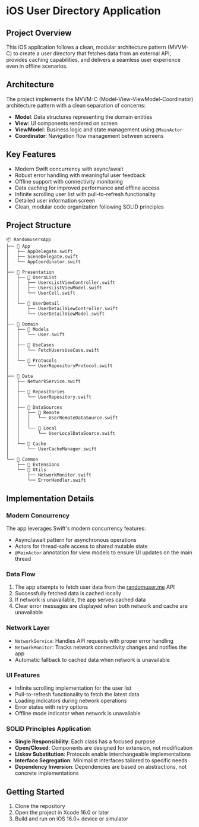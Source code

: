 # iOS User Directory Application

## Project Overview

This iOS application follows a clean, modular architecture pattern (MVVM-C) to create a user directory that fetches data from an external API, provides caching capabilities, and delivers a seamless user experience even in offline scenarios.

## Architecture

The project implements the MVVM-C (Model-View-ViewModel-Coordinator) architecture pattern with a clean separation of concerns:

- **Model**: Data structures representing the domain entities
- **View**: UI components rendered on screen
- **ViewModel**: Business logic and state management using `@MainActor`
- **Coordinator**: Navigation flow management between screens

## Key Features

- Modern Swift concurrency with async/await
- Robust error handling with meaningful user feedback
- Offline support with connectivity monitoring
- Data caching for improved performance and offline access
- Infinite scrolling user list with pull-to-refresh functionality
- Detailed user information screen
- Clean, modular code organization following SOLID principles

## Project Structure

```
📦 RandomusersApp
├── 📂 App
│   ├── AppDelegate.swift
│   ├── SceneDelegate.swift
│   └── AppCoordinator.swift
│
├── 📂 Presentation
│   ├── 📂 UsersList
│   │   ├── UsersListViewController.swift
│   │   ├── UsersListViewModel.swift
│   │   └── UserCell.swift
│   │
│   └── 📂 UserDetail
│       ├── UserDetailViewController.swift
│       └── UserDetailViewModel.swift
│
├── 📂 Domain
│   ├── 📂 Models
│   │   └── User.swift
│   │
│   ├── 📂 UseCases
│   │   └── FetchUsersUseCase.swift
│   │
│   └── 📂 Protocols
│       └── UserRepositoryProtocol.swift
│
├── 📂 Data
│   ├── NetworkService.swift
│   │
│   ├── 📂 Repositories
│   │   └── UserRepository.swift
│   │
│   ├── 📂 DataSources
│   │   ├── 📂 Remote
│   │   │   └── UserRemoteDataSource.swift
│   │   │
│   │   └── 📂 Local
│   │       └── UserLocalDataSource.swift
│   │
│   └── 📂 Cache
│       └── UserCacheManager.swift
│
└── 📂 Common
    ├── 📂 Extensions
    └── 📂 Utils
        ├── NetworkMonitor.swift
        └── ErrorHandler.swift
```

## Implementation Details

### Modern Concurrency

The app leverages Swift's modern concurrency features:
- Async/await pattern for asynchronous operations
- Actors for thread-safe access to shared mutable state
- `@MainActor` annotation for view models to ensure UI updates on the main thread

### Data Flow

1. The app attempts to fetch user data from the [randomuser.me](https://randomuser.me/api/?results=10) API
2. Successfully fetched data is cached locally
3. If network is unavailable, the app serves cached data
4. Clear error messages are displayed when both network and cache are unavailable

### Network Layer

- `NetworkService`: Handles API requests with proper error handling
- `NetworkMonitor`: Tracks network connectivity changes and notifies the app
- Automatic fallback to cached data when network is unavailable

### UI Features

- Infinite scrolling implementation for the user list
- Pull-to-refresh functionality to fetch the latest data
- Loading indicators during network operations
- Error states with retry options
- Offline mode indicator when network is unavailable

### SOLID Principles Application

- **Single Responsibility**: Each class has a focused purpose
- **Open/Closed**: Components are designed for extension, not modification
- **Liskov Substitution**: Protocols enable interchangeable implementations
- **Interface Segregation**: Minimalist interfaces tailored to specific needs
- **Dependency Inversion**: Dependencies are based on abstractions, not concrete implementations

## Getting Started

1. Clone the repository
2. Open the project in Xcode 16.0 or later
3. Build and run on iOS 16.0+ device or simulator
